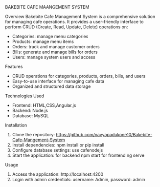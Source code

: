 BAKEBITE CAFE MAANGEMENT SYSTEM

Overview
Bakebite Cafe Management System is a comprehensive solution for managing cafe operations. It provides a user-friendly interface to perform CRUD (Create, Read, Update, Delete) operations on:
- Categories: manage menu categories
- Products: manage menu items
- Orders: track and manage customer orders
- Bills: generate and manage bills for orders
- Users: manage system users and access

Features
- CRUD operations for categories, products, orders, bills, and users
- Easy-to-use interface for managing cafe data
- Organized and structured data storage

Technologies Used
- Frontend: HTML,CSS,Angular.js
- Backend: Node.js
- Database: MySQL

Installation
1. Clone the repository: https://github.com/navyapadukone10/Bakebite-Cafe-Mangement-System
2. Install dependencies:  npm install or pip install
3. Configure database settings: use cafenodejs
4. Start the application: for backend npm start
                          for frontend ng serve

Usage
1. Access the application:  http://localhost:4200
2. Login with admin credentials: username: Admin, password: admin


